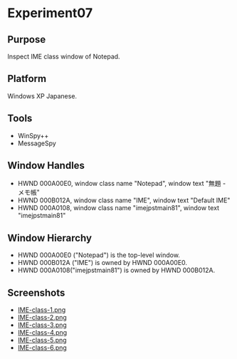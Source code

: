 ﻿# Experiment07

## Purpose

Inspect IME class window of Notepad.

## Platform

Windows XP Japanese.

## Tools

- WinSpy++
- MessageSpy

## Window Handles

- HWND 000A00E0, window class name "Notepad", window text "無題 - メモ帳"
- HWND 000B012A, window class name "IME", window text "Default IME"
- HWND 000A0108, window class name "imejpstmain81", window text "imejpstmain81"

## Window Hierarchy

- HWND 000A00E0 ("Notepad") is the top-level window.
- HWND 000B012A ("IME") is owned by HWND 000A00E0.
- HWND 000A0108("imejpstmain81") is owned by HWND 000B012A.

## Screenshots

- [IME-class-1.png](IME-class-1.png)
- [IME-class-2.png](IME-class-2.png)
- [IME-class-3.png](IME-class-3.png)
- [IME-class-4.png](IME-class-4.png)
- [IME-class-5.png](IME-class-5.png)
- [IME-class-6.png](IME-class-6.png)
